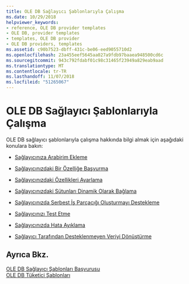 ```yaml
---
title: OLE DB Sağlayıcı Şablonlarıyla Çalışma
ms.date: 10/29/2018
helpviewer_keywords:
- reference, OLE DB provider templates
- OLE DB, provider templates
- templates, OLE DB provider
- OLE DB providers, templates
ms.assetid: c90b7523-dbff-431c-be06-eed9055710d2
ms.openlocfilehash: 23a455eef5645aa027a9fdb97baaea948500cd6c
ms.sourcegitcommit: 943c792fdabf01c98c31465f23949a829eab9aad
ms.translationtype: MT
ms.contentlocale: tr-TR
ms.lasthandoff: 11/07/2018
ms.locfileid: "51265067"
---
```

# <a name="working-with-ole-db-provider-templates"></a>OLE DB Sağlayıcı Şablonlarıyla Çalışma

OLE DB sağlayıcı şablonlarıyla çalışma hakkında bilgi almak için aşağıdaki konulara bakın:

- [Sağlayıcınıza Arabirim Ekleme](../../data/oledb/adding-an-interface-to-your-provider.md)

- [Sağlayıcınızdaki Bir Özelliğe Başvurma](../../data/oledb/referencing-a-property-in-your-provider.md)

- [Sağlayıcınızdaki Özellikleri Ayarlama](../../data/oledb/setting-properties-in-your-provider.md)

- [Sağlayıcınızdaki Sütunları Dinamik Olarak Bağlama](../../data/oledb/dynamically-binding-columns-in-your-provider.md)

- [Sağlayıcınızda Serbest İş Parçacığı Oluşturmayı Destekleme](../../data/oledb/supporting-free-threading-in-your-provider.md)

- [Sağlayıcınızı Test Etme](../../data/oledb/testing-your-provider.md)

- [Sağlayıcınızda Hata Ayıklama](../../data/oledb/debugging-your-provider.md)

- [Sağlayıcı Tarafından Desteklenmeyen Veriyi Dönüştürme](../../data/oledb/converting-data-not-supported-by-the-provider.md)

## <a name="see-also"></a>Ayrıca Bkz.

[OLE DB Sağlayıcı Şablonları Başvurusu](../../data/oledb/ole-db-provider-templates-reference.md)<br/>
[OLE DB Tüketici Şablonları](../../data/oledb/ole-db-consumer-templates-cpp.md)